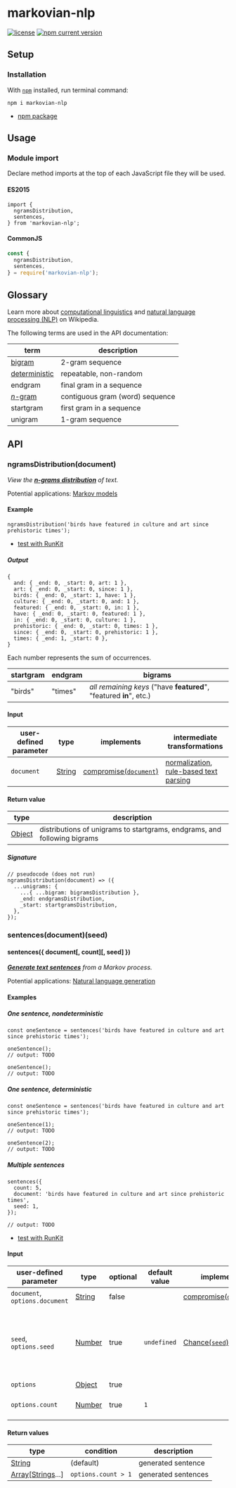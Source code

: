 # markovian-nlp
[![license][shields license]][markovian-nlp license]
[![npm current version][shields npm]][npm markovian-nlp]

## Setup
### Installation
With [`npm`][npm install] installed, run terminal command:
```shell
npm i markovian-nlp
```
* [npm package][npm markovian-nlp]

## Usage
### Module import
Declare method imports at the top of each JavaScript file they will be used.

#### ES2015
```es6
import {
  ngramsDistribution,
  sentences,
} from 'markovian-nlp';
```

#### CommonJS
```javascript
const {
  ngramsDistribution,
  sentences,
} = require('markovian-nlp');
```

## Glossary
Learn more about [computational linguistics][wikipedia computational linguistics] and [natural language processing (NLP)][wikipedia natural language processing] on Wikipedia.

The following terms are used in the API documentation:

term | description
---- | ---
[bigram][wikipedia bigram] | 2-gram sequence
[deterministic][wikipedia deterministic system] | repeatable, non-random
endgram | final gram in a sequence
[_n_-gram][wikipedia n-gram] | contiguous gram (word) sequence
startgram | first gram in a sequence
unigram | 1-gram sequence

## API
### ngramsDistribution(document)
_View the [__n-grams distribution__][wikipedia n-gram] of text._

Potential applications: [Markov models][wikipedia markov model]

#### Example
```es6
ngramsDistribution('birds have featured in culture and art since prehistoric times');
```
* [test with RunKit][runkit markovian-nlp]

##### Output
```es6
{
  and: { _end: 0, _start: 0, art: 1 },
  art: { _end: 0, _start: 0, since: 1 },
  birds: { _end: 0, _start: 1, have: 1 },
  culture: { _end: 0, _start: 0, and: 1 },
  featured: { _end: 0, _start: 0, in: 1 },
  have: { _end: 0, _start: 0, featured: 1 },
  in: { _end: 0, _start: 0, culture: 1 },
  prehistoric: { _end: 0, _start: 0, times: 1 },
  since: { _end: 0, _start: 0, prehistoric: 1 },
  times: { _end: 1, _start: 0 },
}
```
Each number represents the sum of occurrences.

startgram | endgram | bigrams
--------- | ------- | -------
"birds" | "times" | _all remaining keys_ ("have **featured**", "featured **in**", etc.)

#### Input
user-defined parameter | type | implements | intermediate transformations
---------------------- | ---- | ---------- | ----------------------------
`document` | [String][mdn string] | [compromise(`document`)][npm compromise] | [normalization][compromise normalization], [rule-based text parsing][wikipedia rule-based system]

#### Return value
type | description
---- | -----------
[Object][mdn object] | distributions of unigrams to startgrams, endgrams, and following bigrams

##### Signature
```es6
// pseudocode (does not run)
ngramsDistribution(document) => ({
  ...unigrams: {
    ...{ ...bigram: bigramsDistribution },
    _end: endgramsDistribution,
    _start: startgramsDistribution,
  },
});
```

### sentences(document)(seed)
#### sentences({ document[, count][, seed] })
_[**Generate text sentences**][wikipedia markov text generators] from a Markov process._

Potential applications: [Natural language generation][wikipedia natural language generation]

#### Examples
##### One sentence, nondeterministic
```es6
const oneSentence = sentences('birds have featured in culture and art since prehistoric times');

oneSentence();
// output: TODO

oneSentence();
// output: TODO
```

##### One sentence, deterministic
```es6
const oneSentence = sentences('birds have featured in culture and art since prehistoric times');

oneSentence(1);
// output: TODO

oneSentence(2);
// output: TODO
```

##### Multiple sentences
```es6
sentences({
  count: 5,
  document: 'birds have featured in culture and art since prehistoric times',
  seed: 1,
});

// output: TODO
```

* [test with RunKit][runkit markovian-nlp]

#### Input
user-defined parameter | type | optional | default value | implements | description
---------------------- | ---- | -------- | ------------- | ---------- | -----------
`document`, `options.document` | [String][mdn string] | false | | [compromise(`document`)][npm compromise] | Text.
`seed`, `options.seed` | [Number][mdn number] | true | `undefined` | [Chance(`seed`)][chance seed] | Leave `undefined` (default) for nondeterministic results, or specify a numeric seed for deterministic results.
`options` | [Object][mdn object] | true | | |
`options.count` | [Number][mdn number] | true |`1` | | Number of sentences to output.

#### Return values
type | condition | description
---- | --------- | -----------
[String][mdn string] | (default) | generated sentence
[Array][mdn array][[Strings][mdn string]...] | `options.count > 1` | generated sentences

[chance seed]: https://chancejs.com/usage/seed.html
    (chance: seed usage)
[compromise normalization]: https://github.com/spencermountain/compromise/wiki/How-it-Works#3-normalization
    (compromise wiki: How normalization works)
[markovian-nlp license]: LICENSE
    (markovian-nlp license)
[npm compromise]: https://www.npmjs.com/package/compromise
    (npm: compromise)
[npm install]: https://www.npmjs.com/get-npm
    (npm: install npm with Node.js)
[npm markovian-nlp]: https://www.npmjs.com/package/markovian-nlp
    (npm: markovian-nlp)
[mdn array]: https://developer.mozilla.org/en-US/docs/Web/JavaScript/Reference/Global_Objects/Array
    (MDN JavaScript reference: Array)
[mdn number]: https://developer.mozilla.org/en-US/docs/Web/JavaScript/Reference/Global_Objects/Number
    (MDN JavaScript reference: Number)
[mdn object]: https://developer.mozilla.org/en-US/docs/Web/JavaScript/Reference/Global_Objects/Object
    (MDN JavaScript reference: Object)
[mdn string]: https://developer.mozilla.org/en-US/docs/Web/JavaScript/Reference/Global_Objects/String
    (MDN JavaScript reference: String)
[runkit markovian-nlp]: https://npm.runkit.com/markovian-nlp
    (RunKit+npm: test markovian-nlp)
[shields license]: https://img.shields.io/npm/l/markovian-nlp.svg
[shields npm]: https://img.shields.io/npm/v/markovian-nlp.svg
[wikipedia bigram]: https://en.wikipedia.org/wiki/Bigram
    (Wikipedia: Bigram)
[wikipedia computational linguistics]: https://en.wikipedia.org/wiki/Computational_linguistics
    (Wikipedia: Computational linguistics)
[wikipedia deterministic system]: https://en.wikipedia.org/wiki/Deterministic_system
    (Wikipedia: Deterministic system)
[wikipedia markov model]: https://en.wikipedia.org/wiki/Markov_model
    (Wikipedia: Markov model)
[wikipedia markov text generators]: https://en.wikipedia.org/wiki/Markov_chain#Markov_text_generators
    (Wikipedia: Markov text generators)
[wikipedia n-gram]: https://en.wikipedia.org/wiki/N-gram
    (Wikipedia: n-gram)
[wikipedia natural language generation]: https://en.wikipedia.org/wiki/Natural_language_generation
    (Wikipedia: Natural language generation)
[wikipedia natural language processing]: https://en.wikipedia.org/wiki/Natural_language_processing
    (Wikipedia: Natural language processing)
[wikipedia rule-based system]: https://en.wikipedia.org/wiki/Rule-based_system
    (Wikipedia: Rule-based system)

